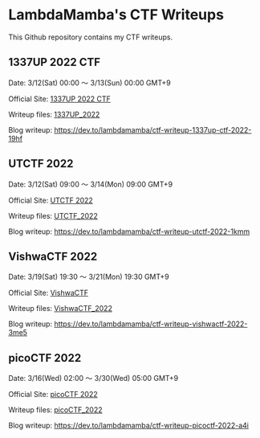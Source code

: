 # LambdaMamba's CTF Writeups

This Github repository contains my CTF writeups.

## 1337UP 2022 CTF
Date: 3/12(Sat) 00:00 ～ 3/13(Sun) 00:00 GMT+9

Official Site: [1337UP 2022 CTF](https://www.intigriti.com/1337uplive)

Writeup files: [1337UP_2022](./1337UP_2022)

Blog writeup: https://dev.to/lambdamamba/ctf-writeup-1337up-ctf-2022-19hf


## UTCTF 2022
Date: 3/12(Sat) 09:00 ～ 3/14(Mon) 09:00 GMT+9

Official Site: [UTCTF 2022](http://utctf.live/)

Writeup files: [UTCTF_2022](./UTCTF_2022)

Blog writeup: https://dev.to/lambdamamba/ctf-writeup-utctf-2022-1kmm


## VishwaCTF 2022
Date: 3/19(Sat) 19:30 ～ 3/21(Mon) 19:30 GMT+9

Official Site: [VishwaCTF](https://vishwactf.com/)

Writeup files: [VishwaCTF_2022](./VishwaCTF_2022)

Blog writeup: https://dev.to/lambdamamba/ctf-writeup-vishwactf-2022-3me5


## picoCTF 2022
Date:  3/16(Wed) 02:00 ～ 3/30(Wed) 05:00 GMT+9

Official Site: [picoCTF 2022](https://picoctf.org/competitions/2022-spring)

Writeup files: [picoCTF_2022](./picoCTF_2022)

Blog writeup: https://dev.to/lambdamamba/ctf-writeup-picoctf-2022-a4i
